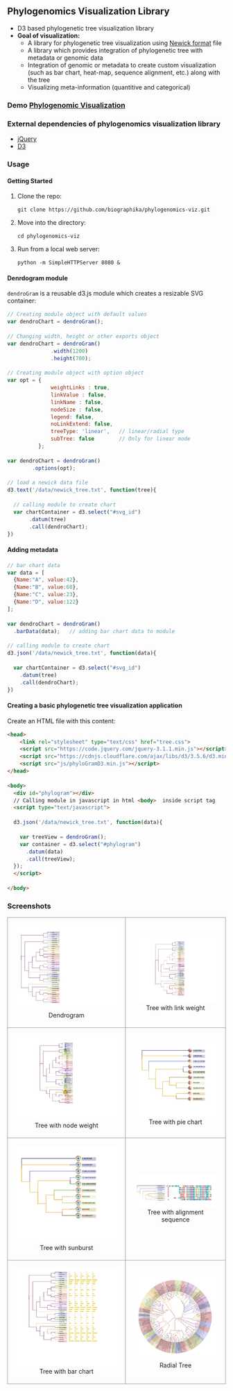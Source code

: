 ## Phylogenomics Visualization Library

* D3 based phylogenetic tree visualization library
* **Goal of visualization:**  
  * A library for phylogenetic tree visualization using [Newick format](https://en.wikipedia.org/wiki/Newick_format) file
  * A library which provides integration of phylogenetic tree with metadata or genomic data
  * Integration of genomic or metadata to create custom visualization (such as bar chart, heat-map, sequence alignment, etc.) along with the tree
  * Visualizing meta-information (quantitive and categorical)

### Demo [Phylogenomic Visualization](http://biographika.com/phylogenomics-viz/)

### External dependencies of phylogenomics visualization library

* [jQuery](https://jquery.com/)
* [D3](https://d3js.org/)


### Usage

#### Getting Started

1. Clone the repo:

    ```
    git clone https://github.com/biographika/phylogenomics-viz.git
    ```

2. Move into the directory:

    ```
    cd phylogenomics-viz
    ```

3. Run from a local web server:

    ```
    python -m SimpleHTTPServer 8080 &
    ```

#### Denrdogram module

`dendroGram` is a reusable d3.js module which creates a resizable SVG container:

```javascript
// Creating module object with default values
var dendroChart = dendroGram();

// Changing width, height or other exports object
var dendroChart = dendroGram()
              .width(1200)
              .height(700);

// Creating module object with option object
var opt = {
              weightLinks : true,
              linkValue : false,
              linkName : false,
              nodeSize : false,
              legend: false,
              noLinkExtend: false,
              treeType: 'linear',	// linear/radial type
              subTree: false		// Only for linear mode
          };

var dendroChart = dendroGram()
        .options(opt);

// load a newick data file
d3.text('/data/newick_tree.txt', function(tree){

  // calling module to create chart
  var chartContainer = d3.select("#svg_id")
       .datum(tree)
       .call(dendroChart);
})
```

#### Adding metadata

```javascript
// bar chart data
var data = [
  {Name:"A", value:42},
  {Name:"B", value:60},
  {Name:"C", value:23},
  {Name:"D", value:122}
];

var dendroChart = dendroGram()
  .barData(data);	// adding bar chart data to module

// calling module to create chart
d3.json('/data/newick_tree.txt', function(data){

  var chartContainer = d3.select("#svg_id")
  	.datum(tree)
    .call(dendroChart);
})
```

#### Creating a basic phylogenetic tree visualization application

Create an HTML file with this content:

```html
<head>
    <link rel="stylesheet" type="text/css" href="tree.css">
    <script src="https://code.jquery.com/jquery-3.1.1.min.js"></script>
    <script src="https://cdnjs.cloudflare.com/ajax/libs/d3/3.5.6/d3.min.js"></script>
    <script src="js/phyloGramD3.min.js"></script>
</head>

<body>
  <div id="phylogram"></div>
  // Calling module in javascript in html <body>  inside script tag
  <script type="text/javascript">

  d3.json('/data/newick_tree.txt', function(data){

    var treeView = dendroGram();
    var container = d3.select("#phylogram")
      .datum(data)
      .call(treeView);
  });
  </script>

</body>
```


### Screenshots

<table style="border-spacing: 0px">
  <tr>
    <td style="text-align:center;padding: 20px;border: 1px solid #999;"><a><img src="image/Dendogram.png"/><br/>Dendrogram</a></td>
    <td style="text-align:center;padding: 20px;border: 1px solid #999;"><a><img src="image/link.png"/><br/>Tree with link weight</a></td>
  </tr>
  <tr>
    <td style="text-align:center;padding: 20px;border: 1px solid #999;"><a><img src="image/node.png"/><br/>Tree with node weight</a></td>
    <td style="text-align:center;padding: 20px;border: 1px solid #999;"><a><img src="image/pie.png"/><br/>Tree with pie chart </a></td>
  </tr>
  <tr>
    <td style="text-align:center;padding: 20px;border: 1px solid #999;"><a><img src="image/sun.png"/><br/>Tree with sunburst</a></td>
    <td style="text-align:center;padding: 20px;border: 1px solid #999;"><a><img src="image/seq.png"/><br/>Tree with alignment sequence</a></td>
  </tr>
  <tr>
    <td style="text-align:center;padding: 20px;border: 1px solid #999;"><a><img src="image/bar.png"/><br/>Tree with bar chart</a></td>
     <td style="text-align:center;padding: 20px;border: 1px solid #999;"><a><img src="image/radial.png"/><br/>Radial Tree</a></td>
  </tr>
</table>
